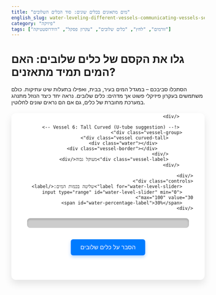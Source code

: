 ```yaml
---
title: "מים מתאזנים בכלים שונים: סוד הכלים השלובים"
english_slug: water-leveling-different-vessels-communicating-vessels-secret
category: "פיזיקה"
tags: ["זורמים", "לחץ", "כלים שלובים", "עקרון פסקל", "הידרוסטטיקה"]
---
```

# גלו את הקסם של כלים שלובים: האם המים תמיד מתאזנים?

הסתכלו סביבכם – במגדל המים בעיר, בבית, ואפילו בתעלות שיט עתיקות. כולם משתמשים בעקרון פיזיקלי פשוט אך מדהים: כלים שלובים. נראה יחד כיצד הנוזל מתנהג במערכת מחוברת של כלים, גם אם הם נראים שונים לחלוטין.

<div class="app-container">
    <div class="vessels-system">
        <div class="pipe-connector"></div> <!-- Visual pipe connecting the bases -->

        <!-- Vessel 1: Straight Cylinder -->
        <div class="vessel-group">
             <div class="vessel straight">
                 <div class="water"></div>
                 <div class="vessel-border"></div>
             </div>
             <div class="vessel-label">גליל</div>
        </div>

        <!-- Vessel 2: Inverted Cone suggestion -->
        <div class="vessel-group">
             <div class="vessel narrow-bottom">
                 <div class="water"></div>
                 <div class="vessel-border"></div>
             </div>
             <div class="vessel-label">חרוט הפוך</div>
         </div>

         <!-- Vessel 3: Wide Cylinder -->
        <div class="vessel-group">
             <div class="vessel wide">
                 <div class="water"></div>
                 <div class="vessel-border"></div>
             </div>
             <div class="vessel-label">רחב</div>
         </div>

         <!-- Vessel 4: Short Curved -->
        <div class="vessel-group">
             <div class="vessel curved">
                 <div class="water"></div>
                 <div class="vessel-border"></div>
             </div>
             <div class="vessel-label">מעוקל קצר</div>
         </div>

         <!-- Vessel 5: Narrow Cylinder -->
        <div class="vessel-group">
             <div class="vessel narrow">
                 <div class="water"></div>
                 <div class="vessel-border"></div>
             </div>
             <div class="vessel-label">צר</div>
         </div>

         <!-- Vessel 6: Tall Curved (U-tube suggestion) -->
        <div class="vessel-group">
             <div class="vessel curved-tall">
                 <div class="water"></div>
                 <div class="vessel-border"></div>
             </div>
             <div class="vessel-label">מעוקל גבוה</div>
         </div>

    </div>
    <div class="controls">
        <label for="water-level-slider">שליטה בכמות המים:</label>
        <input type="range" id="water-level-slider" min="0" max="100" value="30">
        <span id="water-percentage-label">30%</span>
    </div>
</div>

<style>
    /* Add a modern, clean font */
    @import url('https://fonts.googleapis.com/css2?family=Heebo:wght@300;400;700&display=swap');

    .app-container {
        direction: rtl;
        font-family: 'Heebo', sans-serif;
        margin: 20px auto;
        padding: 20px 30px; /* More padding */
        border: none; /* Remove basic border */
        border-radius: 12px; /* Softer corners */
        max-width: 850px; /* Wider container */
        background-color: #ffffff; /* Clean white background */
        box-shadow: 0 10px 20px rgba(0, 0, 0, 0.1); /* Subtle shadow */
        overflow: hidden; /* Keep everything inside */
    }

    .vessels-system {
        display: flex;
        align-items: flex-end; /* Align bases */
        justify-content: center;
        gap: 15px; /* More space between vessels */
        height: 250px; /* Taller system display */
        position: relative;
        margin-bottom: 30px; /* Space below system */
        padding-bottom: 30px; /* Space for pipe connection below */
    }

    .pipe-connector {
        position: absolute;
        bottom: 0;
        left: 50%;
        transform: translateX(-50%);
        width: 95%; /* Spans across vessels */
        height: 25px; /* Pipe height */
        background-color: #ccc; /* Pipe color */
        border-radius: 8px;
        z-index: 1; /* Below vessels */
        box-shadow: inset 0 3px 5px rgba(0, 0, 0, 0.2);
    }

    .vessel-group {
        display: flex;
        flex-direction: column;
        align-items: center;
        position: relative;
        z-index: 2; /* Vessels above pipe */
        flex-shrink: 0; /* Prevent shrinking */
    }

    .vessel {
        display: flex;
        flex-direction: column-reverse; /* Water fills from bottom */
        width: 60px; /* Default width */
        height: 180px; /* Max fillable height above pipe */
        position: relative;
        overflow: hidden; /* Hide water exceeding vessel bounds */
        box-sizing: border-box;
        border-radius: 6px 6px 0 0; /* Softer top corners */
        background-color: rgba(170, 170, 170, 0.2); /* Soft vessel background */
        margin-bottom: -10px; /* Overlap with pipe */
        pointer-events: none; /* Don't interfere with events */
    }

    .vessel-border {
        position: absolute;
        top: 0;
        left: 0;
        width: 100%;
        height: 100%;
        border: 2px solid rgba(100, 100, 100, 0.3); /* Visual border */
        border-bottom: none;
        border-radius: 6px 6px 0 0;
        box-sizing: border-box;
        pointer-events: none; /* Border doesn't block clicks */
    }


     .vessel-label {
        position: absolute; /* Position relative to vessel-group */
        bottom: -28px; /* Place below the vessel and pipe */
        width: 100%;
        text-align: center;
        font-size: 0.9em; /* Slightly larger font */
        color: #555;
        font-weight: 400;
     }


    /* Specific vessel shapes and styles */
    .vessel.straight {
        width: 70px;
    }

    .vessel.narrow-bottom {
        width: 80px;
        clip-path: polygon(5% 100%, 25% 0%, 75% 0%, 95% 100%); /* Smoother trapezoid */
        background-color: rgba(170, 170, 170, 0.2); /* Maintain background */
         border-radius: 6px 6px 0 0;
    }
     .vessel.narrow-bottom .vessel-border {
         clip-path: polygon(5% 100%, 25% 0%, 75% 0%, 95% 100%);
          border: 2px solid rgba(100, 100, 100, 0.3);
          border-bottom: none;
     }


    .vessel.wide {
       width: 100px;
    }

     .vessel.curved {
        width: 80px;
        height: 120px; /* Shorter vessel */
        border-radius: 40px 40px 0 0; /* More pronounced curve suggestion */
        clip-path: polygon(0% 100%, 0% 15%, 15% 0%, 85% 0%, 100% 15%, 100% 100%); /* Suggest curve */
         background-color: rgba(170, 170, 170, 0.2);
         border-radius: 6px 6px 0 0; /* Keep top corners consistent */
    }
     .vessel.curved .vessel-border {
         clip-path: polygon(0% 100%, 0% 15%, 15% 0%, 85% 0%, 100% 15%, 100% 100%);
          border: 2px solid rgba(100, 100, 100, 0.3);
          border-bottom: none;
     }


     .vessel.narrow {
        width: 50px;
    }

     .vessel.curved-tall {
        width: 60px;
         height: 180px; /* Height above bend */
          background-color: rgba(170, 170, 170, 0.2);
          border-radius: 6px 6px 0 0;
          /* Represent the bend visually below */
         position: relative;
         margin-bottom: -30px; /* Overlap with pipe */
         padding-bottom: 30px; /* Visual space for bend */
         overflow: visible; /* Allow bend part to render below */
    }
     .vessel.curved-tall .water {
         position: absolute;
         bottom: 30px; /* Water starts filling from the "bend" line */
         left: 0;
         right: 0;
         height: 0; /* Initial height */
         background: linear-gradient(to top, rgba(0, 123, 255, 0.8), rgba(0, 180, 255, 0.8)); /* Gradient water */
         transition: height 1s ease-in-out; /* Smoother animation */
         border-radius: 0 0 4px 4px; /* Slight curve at bottom of water column */
     }
      .vessel.curved-tall .vessel-border {
         position: absolute;
         top: 0;
         left: 0;
         width: 100%;
         height: 100%; /* Height above bend */
         border: 2px solid rgba(100, 100, 100, 0.3);
         border-bottom: none;
         border-radius: 6px 6px 0 0;
         box-sizing: border-box;
         pointer-events: none;
     }
     /* Add the visual bend part for curved-tall */
     .vessel.curved-tall::after {
        content: '';
        position: absolute;
        bottom: 0; /* Position below the main vessel part */
        left: calc(50% - 30px); /* Centered below */
        width: 60px;
        height: 30px; /* Height of the bend */
        border: 2px solid rgba(100, 100, 100, 0.3);
        border-top: none;
        border-radius: 0 0 30px 30px; /* U shape */
        background-color: rgba(170, 170, 170, 0.2);
        z-index: -1; /* Behind vessel border */
        box-sizing: border-box;
     }


    .water {
        width: 100%;
        height: 0; /* Starts empty */
        background: linear-gradient(to top, rgba(0, 123, 255, 0.8), rgba(0, 180, 255, 0.8)); /* Blue gradient water */
        position: absolute;
        bottom: 0; /* Standard vessels fill from bottom 0 */
        left: 0;
        transition: height 1s ease-in-out; /* Smooth, slightly slower transition */
        border-radius: 0 0 4px 4px; /* Slight curve at bottom of water column */
    }

    /* Adjustments for vessels that use clip-path or special shapes */
    .vessel.narrow-bottom .water,
    .vessel.curved .water {
         left: 0;
         right: 0;
         bottom: 0;
         height: 0;
         position: absolute;
         background: linear-gradient(to top, rgba(0, 123, 255, 0.8), rgba(0, 180, 255, 0.8));
         transition: height 1s ease-in-out;
         border-radius: 0 0 4px 4px;
    }

    .controls {
        text-align: center;
        margin-top: 20px;
        padding: 15px;
        background-color: #eee; /* Light background for controls */
        border-radius: 8px;
        display: flex;
        align-items: center;
        justify-content: center;
        gap: 15px;
    }

    .controls label {
        font-weight: bold;
        color: #333;
    }

    #water-level-slider {
        flex-grow: 1; /* Slider takes available space */
        max-width: 400px;
        cursor: grab; /* Indicate drag-ability */
        /* Basic custom slider styling */
        -webkit-appearance: none;
        appearance: none;
        height: 8px;
        background: #ddd;
        outline: none;
        opacity: 0.7;
        transition: opacity .2s;
        border-radius: 4px;
    }

    #water-level-slider:hover {
        opacity: 1;
    }

    #water-level-slider::-webkit-slider-thumb {
        -webkit-appearance: none;
        appearance: none;
        width: 20px;
        height: 20px;
        background: #007bff;
        cursor: pointer;
        border-radius: 50%;
        box-shadow: 0 2px 5px rgba(0, 0, 0, 0.2);
    }

     #water-level-slider::-moz-range-thumb {
        width: 20px;
        height: 20px;
        background: #007bff;
        cursor: pointer;
        border-radius: 50%;
        box-shadow: 0 2px 5px rgba(0, 0, 0, 0.2);
    }

    #water-percentage-label {
        font-weight: bold;
        color: #007bff;
        min-width: 40px; /* Reserve space */
        text-align: left;
    }


    #toggleExplanation {
        display: block;
        margin: 30px auto; /* More space */
        padding: 12px 25px; /* Larger button */
        font-size: 1.1em;
        cursor: pointer;
        background-color: #007bff;
        color: white;
        border: none;
        border-radius: 6px;
        text-align: center;
        transition: background-color 0.3s ease;
        box-shadow: 0 4px 8px rgba(0, 123, 255, 0.3);
    }

    #toggleExplanation:hover {
        background-color: #0056b3;
    }

    #explanation {
        margin-top: 30px;
        padding-top: 30px;
        border-top: 1px solid #eee;
        display: none; /* Hidden by default */
        line-height: 1.7; /* Improved readability */
        color: #333;
    }

    #explanation h2 {
        color: #0056b3; /* Matching button color */
        margin-top: 20px;
        margin-bottom: 10px;
        font-weight: 700;
        font-size: 1.4em;
    }

    #explanation p {
        margin-bottom: 15px;
    }

    #explanation ul {
        list-style-type: disc;
        margin-left: 25px; /* More indent */
        padding-left: 0;
    }

    #explanation li {
        margin-bottom: 10px;
    }

    #explanation strong {
        color: #000; /* Stronger black */
    }

</style>

<button id="toggleExplanation">הסבר על כלים שלובים</button>

<div id="explanation">
    <h2>מהם בעצם "כלים שלובים"?</h2>
    <p>דמיינו אוסף של בקבוקים או כלי קיבול שונים לגמרי בצורתם – גלילי, חרוטי, רחב, צר, ואפילו בצורת האות U – כולם מחוברים יחד בחלקם התחתון, כמו צינור משותף. כשתמזגו נוזל (כמו מים) למערכת כזו, יקרה דבר מופלא: הנוזל יזרום ויתאזן עד שמפלסו יהיה זהה בכל אחד מהכלים המחוברים. וזה נכון תמיד, בלי קשר לצורת הכלי או לכמות הנוזל שמזגתם (כל עוד יש מספיק נוזל בכלים).</p>

    <h2>תצפית מרתקת: מפלס המים תמיד שווה</h2>
    <p>כפי שראיתם בסימולציה למעלה, כששיניתם את כמות המים במערכת, המים הסתדרו מחדש. הם לא התמלאו גבוה יותר בכלי הצר או נמוך יותר בכלי הרחב. בכל הכלים שהכילו מים, גובה פני המים היה **אחיד לחלוטין**. מדוע זה קורה?</p>

    <h2>הסוד הפיזיקלי נחשף: לחץ, עומק ושיווי משקל</h2>
    <p>התופעה המפתיעה הזו נובעת משילוב של עקרונות פיזיקליים:</p>
    <ul>
        <li><strong>כוח הכבידה: הנטייה הטבעית מטה</strong>
            <br>כמו כל דבר בעל מסה, גם נוזלים מושפעים מכוח הכבידה שמושך אותם מטה. בכלי סגור או חלקי, הכבידה "מכריחה" את הנוזל למלא את החלקים הנמוכים ביותר ולהתפשט לרוחב ככל האפשר.</li>
        <li><strong>לחץ הידרוסטטי: כובד הנוזל הדוחף</strong>
            <br>בתוך נוזל עומד, קיים לחץ שנובע ממשקל עמוד הנוזל שמעליו. הלחץ הזה, שנקרא לחץ הידרוסטטי, פועל לכל הכיוונים. ככל שצוללים עמוק יותר בנוזל, כך משקל עמוד הנוזל מעל גדול יותר, ולכן גם הלחץ ההידרוסטטי גדל.</li>
        <li><strong>העיקרון המכריע: הלחץ תלוי בעומק בלבד!</strong>
            <br>זוהי נקודת המפתח: הלחץ ההידרוסטטי בנקודה מסוימת בתוך נוזל תלוי רק בעומק הנקודה מפני הנוזל הפתוחים לאוויר (ובצפיפות הנוזל). הוא **אינו מושפע מצורת הכלי או מנפח הנוזל הכולל!** הסיבה נעוצה ב<a href="#" onclick="return false;" title="עקרון פיזיקלי הקובע שלחץ המופעל על נוזל כלוא מועבר באופן אחיד לכל הכיוונים בתוך הנוזל">עקרון פסקל</a>, שקובע שלחץ בנוזל מועבר באופן אחיד. לכן, בכל נקודה באותו גובה בתוך הנוזל המחובר (ובמיוחד בנקודות המחוברות בבסיס הכלים), הלחץ חייב להיות זהה כדי שהנוזל יהיה במנוחה (שיווי משקל).</li>
        <li><strong>שיווי משקל: המים זורמים עד שהלחצים שווים</strong>
            <br>אם לרגע היה מפלס מים גבוה יותר בכלי אחד מאשר באחר, הלחץ ההידרוסטטי בבסיס הכלי הזה היה גבוה יותר. הפרש הלחצים הזה היה דוחף את המים מהכלי עם הלחץ הגבוה לכלי עם הלחץ הנמוך, דרך החיבור שבתחתית. זרימה זו נמשכת עד שהלחץ בנקודת החיבור בבסיס הכלים משתווה. ומכיוון שהלחץ תלוי רק בעומק, השוואת הלחצים בבסיס המחובר יכולה לקרות רק כאשר גובה עמוד הנוזל (מפלס המים) מעל נקודת החיבור זהה בכל הכלים. כשהגבהים שווים, הלחצים שווים, אין יותר כוח דוחף, והמערכת מגיעה לשיווי משקל.</li>
    </ul>

    <h2>כלים שלובים בחיי היום-יום: לא רק בספר לימוד!</h2>
    <p>העיקרון הפשוט הזה שימושי להפליא ומשרת אותנו במגוון תחומים:</p>
    <ul>
        <li><strong>אספקת מים בערים (מגדלי מים):</strong> מגדל המים הגבוה יוצר עמוד מים בעל לחץ גבוה שדוחף את המים דרך צנרת העיר (מערכת כלים שלובים ענקית) לכל הבתים, גם בקומות הגבוהות. הברזים בבתים מקבלים מים בזכות הפרש הגבהים מול המגדל.</li>
        <li><strong>מנעולי מים בתעלות שיט:</strong> במקומות בהם תעלה מחברת שני מקטעים בגבהים שונים (למשל, תעלת פנמה), משתמשים במנעולי מים. זהו חדר אטום שניתן למלא או לרוקן מים, ובכך להשוות את מפלס המים בחדר למקטע התעלה אליו הספינה צריכה להמשיך. הספינה נכנסת, המפלס מושווה, והיא ממשיכה הלאה.</li>
        <li><strong>אינסטלציה ביתית:</strong> מערכת הצינורות שמביאה מים לכיורים, למקלחות ולשירותים בבית היא דוגמה קלאסית לכלים שלובים קטנים. המים מגיעים מנקודת אספקה מרכזית (כמו חיבור לרשת העירונית או מיכל מים), ומתאזנים לגובה מסוים בכל הברזים הסגורים.</li>
        <li><strong>פלס נוזלי (פלס בנאים):</strong> כלי עבודה פשוט הכולל צינור גומי שקוף עם מים. הוא משמש לוודא ששתי נקודות רחוקות זו מזו נמצאות על אותו מישור אופקי. על ידי הצבת קצוות הצינור בשתי הנקודות, מפלס המים בשני הקצוות יהיה זהה, מה שמאפשר לסמן קו ישר ומדויק במרחב.</li>
    </ul>
    <p>פעם הבאה שתראו מים מתאזנים, זכרו את סוד הלחץ והעומק הפועלים יחד כדי ליצור את השיוויון המופלא הזה!</p>
</div>

<script>
    document.addEventListener('DOMContentLoaded', () => {
        const slider = document.getElementById('water-level-slider');
        const waterElements = document.querySelectorAll('.vessel .water');
        const percentageLabel = document.getElementById('water-percentage-label'); // Get the new label
        const toggleButton = document.getElementById('toggleExplanation');
        const explanationDiv = document.getElementById('explanation');

        // Function to update water level based on percentage from slider
        function updateWaterLevel(percentage) {
            // Calculate target height relative to the max fillable height of standard vessels (180px)
            const maxStandardFillHeight = 180; // Max height defined in CSS for most vessels
            const targetStandardHeight = (percentage / 100) * maxStandardFillHeight;

             // Height above the bend for the curved-tall vessel (180px container height - 30px bend padding = 150px fillable height)
            const maxCurvedTallFillHeight = 180 - 30; // Corresponds to the vessel's height *above* the bend area

            waterElements.forEach(water => {
                 const vessel = water.closest('.vessel');
                 if (vessel.classList.contains('curved-tall')) {
                     // Calculate height relative to the fillable space above the bend
                     const effectiveTargetHeight = (percentage / 100) * maxCurvedTallFillHeight;
                     water.style.height = `${effectiveTargetHeight}px`;
                     // The bottom position is fixed at 30px by CSS, no need to change here
                 } else {
                     // Standard vessels: fill from the bottom (0px relative to vessel container bottom)
                     water.style.height = `${targetStandardHeight}px`;
                     water.style.bottom = '0'; // Ensure they fill from the bottom
                 }
            });

             // Update the percentage label
             percentageLabel.textContent = `${percentage}%`;
        }

        // Event listener for slider input (while dragging) and change (when released)
        slider.addEventListener('input', (event) => {
            updateWaterLevel(event.target.value);
        });

         // Also listen for 'change' for potentially smoother final update on some mobile browsers
         slider.addEventListener('change', (event) => {
             updateWaterLevel(event.target.value);
         });


        // Initial water level setting on load
        updateWaterLevel(slider.value);

        // Toggle explanation visibility
        toggleButton.addEventListener('click', () => {
            const isHidden = explanationDiv.style.display === 'none' || explanationDiv.style.display === '';
            if (isHidden) {
                explanationDiv.style.display = 'block';
                toggleButton.textContent = 'הסתרת הסבר';
                 // Optional: Scroll down to the explanation
                 explanationDiv.scrollIntoView({ behavior: 'smooth' });
            } else {
                explanationDiv.style.display = 'none';
                toggleButton.textContent = 'הסבר על כלים שלובים';
            }
        });

    });
</script>
```